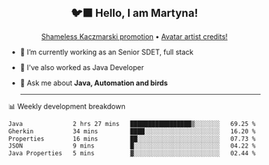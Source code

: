 <h2 align="center">🐦‍⬛ Hello, I am Martyna!</h2>
<p align="center">
  <a href="https://www.youtube.com/watch?v=JENxnESv-W4">Shameless Kaczmarski promotion</a> •
  <a href="https://karolina-cicholska.carrd.co">Avatar artist credits!</a>
</p>

- 🔭 I’m currently working as an Senior SDET, full stack
- 🎩 I've also worked as Java Developer
- 💬 Ask me about **Java, Automation and birds**
  
  -------
  
📊 Weekly development breakdown

<!--START_SECTION:waka-->

```txt
Java              2 hrs 27 mins   █████████████████▒░░░░░░░   69.25 %
Gherkin           34 mins         ████░░░░░░░░░░░░░░░░░░░░░   16.20 %
Properties        16 mins         ██░░░░░░░░░░░░░░░░░░░░░░░   07.73 %
JSON              9 mins          █░░░░░░░░░░░░░░░░░░░░░░░░   04.22 %
Java Properties   5 mins          ▓░░░░░░░░░░░░░░░░░░░░░░░░   02.44 %
```

<!--END_SECTION:waka-->
